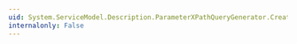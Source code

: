 ```yaml
---
uid: System.ServiceModel.Description.ParameterXPathQueryGenerator.CreateFromDataContractSerializer(System.Xml.Linq.XName,System.String,System.String,System.Boolean,System.Type,System.Reflection.MemberInfo[],System.Xml.XmlNamespaceManager@)
internalonly: False
---
```

